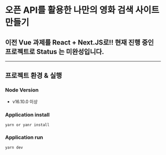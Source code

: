 # 오픈 API를 활용한 나만의 영화 검색 사이트 만들기

## 이전 Vue 과제를 React + Next.JS로!! 현재 진행 중인 프로젝트로 Status 는 미완성입니다.

<hr>

## 프로젝트 환경 & 실행

### Node Version
- v16.10.0 이상
### Application install
`yarn or yanr install`
### Application run
`yarn dev`
